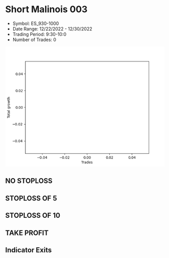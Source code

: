 # Short Malinois 003 
- Symbol: ES_930-1000
- Date Range: 12/22/2022 - 12/30/2022
- Trading Period: 9:30-10:0
- Number of Trades: 0

![Plot](ShortMalinois003ES_930-1000.png)
## NO STOPLOSS














## STOPLOSS OF 5














## STOPLOSS OF 10














## TAKE PROFIT











## Indicator Exits


